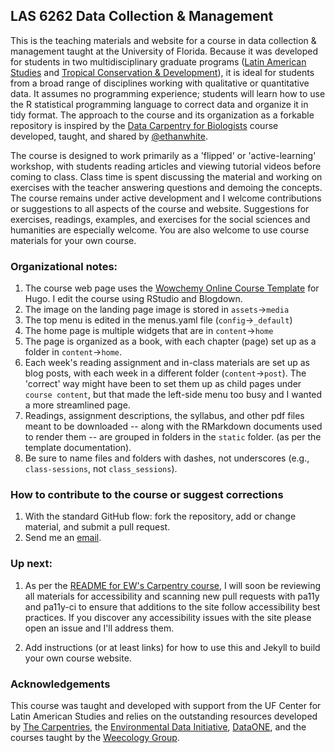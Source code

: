 ## LAS 6262 Data Collection & Management 

This is the teaching materials and website for a course in data collection & management taught at the University of Florida. Because it was developed for students in two multidisciplinary graduate programs ([Latin American Studies](https://www.latam.ufl.edu/academics/graduate-programs/malas/) and [Tropical Conservation & Development](http://uftcd.org/)), it is ideal for students from a broad range of disciplines working with qualitative or quantitative data. It assumes no programming experience; students will learn how to use the R statistical programming language to correct data and organize it in tidy format. The approach to the course and its organization as a forkable repository is inspired by the [Data Carpentry for Biologists](https://github.com/datacarpentry/semester-biology) course developed, taught, and shared by [@ethanwhite](https://github.com/ethanwhite).

The course is designed to work primarily as a 'flipped' or 'active-learning' workshop, with students reading articles and viewing tutorial videos before coming to class. Class time is spent discussing the material and working on exercises with the teacher answering questions and demoing the concepts. The course remains under active development and I welcome contributions or suggestions to all aspects of the course and website. Suggestions for exercises, readings, examples, and exercises for the social sciences and humanities are especially welcome. You are also welcome to use course materials for your own course.  

### Organizational notes:

1. The course web page uses the [Wowchemy Online Course Template](https://github.com/wowchemy/starter-hugo-online-course) for Hugo. I edit the course using RStudio and Blogdown.
2. The image on the landing page image is stored in `assets`->`media`   
3. The top menu is edited in the menus.yaml file (`config`->`_default`) 
4. The home page is multiple widgets that are in `content`->`home`
5. The page is organized as a book, with each chapter (page) set up as a folder in `content`->`home`. 
6. Each week's reading assignment and in-class materials are set up as blog posts, with each week in a different folder (`content`->`post`). The 'correct' way might have been to set them up as child pages under `course content`, but that made the left-side menu too busy and I wanted a more streamlined page. 
7. Readings, assignment descriptions, the syllabus, and other pdf files meant to be downloaded -- along with the RMarkdown documents used to render them -- are grouped in folders in the `static` folder. (as per the template documentation).
8. Be sure to name files and folders with dashes, not underscores (e.g., `class-sessions`, not `class_sessions`).

### How to contribute to the course or suggest corrections 

1. With the standard GitHub flow: fork the repository, add or change material, and submit a pull request.
2. Send me an [email](mailto:embruna@ufl.edu).


### Up next:
1. As per the [README for EW's Carpentry course](https://github.com/datacarpentry/semester-biology), I will soon be reviewing all materials for accessibility and scanning new pull requests with pa11y and pa11y-ci to ensure that additions to the site follow accessibility best practices. If you discover any accessibility issues with the site please open an issue and I'll address them.

2) Add instructions (or at least links) for how to use this and Jekyll to build your own course website.

### Acknowledgements
This course was taught and developed with support from the UF Center for Latin American Studies and relies on the outstanding resources developed by [The Carpentries](https://carpentries.org/), the [Environmental Data Initiative](https://environmentaldatainitiative.org/), [DataONE](https://dataoneorg.github.io/Education/), and the courses taught by the [Weecology Group](https://www.weecology.org/). 

